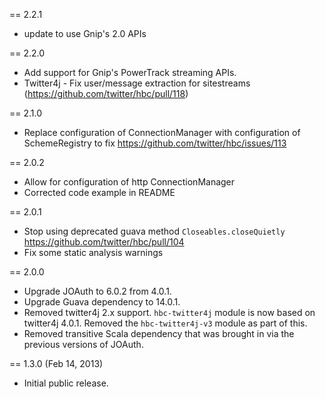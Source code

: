 == 2.2.1
* update to use Gnip's 2.0 APIs

== 2.2.0
* Add support for Gnip's PowerTrack streaming APIs.
* Twitter4j - Fix user/message extraction for sitestreams (https://github.com/twitter/hbc/pull/118)

== 2.1.0

* Replace configuration of ConnectionManager with configuration of SchemeRegistry to fix https://github.com/twitter/hbc/issues/113

== 2.0.2

* Allow for configuration of http ConnectionManager
* Corrected code example in README

== 2.0.1

* Stop using deprecated guava method `Closeables.closeQuietly` https://github.com/twitter/hbc/pull/104
* Fix some static analysis warnings

== 2.0.0

* Upgrade JOAuth to 6.0.2 from 4.0.1.
* Upgrade Guava dependency to 14.0.1.
* Removed twitter4j 2.x support. `hbc-twitter4j` module is now based on twitter4j 4.0.1.
Removed the `hbc-twitter4j-v3` module as part of this.
* Removed transitive Scala dependency that was brought in via the previous versions of JOAuth.

== 1.3.0 (Feb 14, 2013)

* Initial public release.
